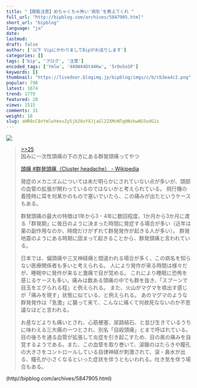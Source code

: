 ```yaml
---
title: "【閲覧注意】めちゃくちゃ怖い'病気'を教えてくれ "
full_url: "http://bipblog.com/archives/5847905.html"
short_url: "bipblog"
language: "ja"
date: 
lastmod: 
draft: false
author: ['以下 VipにかわりましてBipがお送りします']
categories: []
tags: ['bip', 'ブログ', '注意']
encoded_tags: ['Ymlw', '44OW44Ot44Kw', '5rOo5oSP']
keywords: []
thumbnail: "https://livedoor.blogimg.jp/bipblog/imgs/c/b/cb3ea4c2.png"
popular: 798
latest: 1674
trend: 1779
featured: 28
views: 1515
comments: 31
weight: 18
slug: aHR0cC8vYmlwYmxvZy5jb20vYXJjaGl2ZXMvNTg0NzkwNS5odG1s
---
```


![](https://livedoor.blogimg.jp/bipblog/imgs/c/b/cb3ea4c2.png)

<blockquote><p class='ent_body_p ent_kyocho_large red '> <a href='#res_25'>>>25</a><br> 因みに一次性頭痛の下の方にある群発頭痛ってやつ </p><p class='ent_body_p ent_kyocho'><a href='https//ja.wikipedia.org/wiki/%E9%A0%AD%E7%97%9B#%E7%BE%A4%E7%99%BA%E9%A0%AD%E7%97%9B%EF%BC%88Cluster_headache%EF%BC%89' target='_blank'>頭痛 #群発頭痛（Cluster headache） - Wikipedia</a></p><p class='ent_body_p'>発症のメカニズムについては未だ明らかにされていない点が多いが、頭部の血管の拡張が関わっているのではないかと考えられている。 飛行機の着陸時に耳を何某かのもので塞いでいたら、この痛みが出たというケースもある。</p> <p class='ent_body_p'>群発頭痛の最大の特徴は1年から3 - 4年に数回程度、1か月から3か月に渡る「群発期」に毎日のように決まった時間に発症する場合が多い（近年は薬の副作用なのか、時間だけがずれて群発発作が起きる人が多い）。 群発地震のようにある時期に固まって起きることから、群発頭痛と言われている。</p> <p class='ent_body_p'>日本では、偏頭痛や三叉神経痛と間違われる場合が多く、この病名を知らない医療関係者も多いと考えられる。 人により発作が来る時間は様々だが、睡眠中に発作が来ると激痛で目が覚める。 これにより睡眠に恐怖を感じるケースも多い。痛みは数ある頭痛の中でも群を抜き、「スプーンで目玉をエグられる程」と例えられる。 また、火山がマグマを噴出す感じが「痛みを現す」状態に似ている、と例えられる。 あのマグマのような群発発作は「急激」に襲って来て、こんなに痛くて何故死なないのか不思議なほどと言われる。</p> <p class='ent_body_p'>お産などよりも痛いとされ、心筋梗塞、尿路結石、と並び生きているうちに味わえる三大痛の一つとされ、別名「自殺頭痛」とまで呼ばれている。 目の後ろを通る血管が拡張して炎症を引き起こすため、目の奥の痛みを自覚するようである。また、この血管を取り巻いて、涙腺のはたらきや瞳孔の大きさをコントロールしている自律神経が刺激されて、涙・鼻水が出る、瞳孔が小さくなるといった症状を伴うともいわれる。吐き気を伴う場合もある。</p></blockquote>

(http//bipblog.com/archives/5847905.html)
